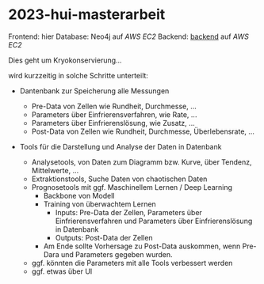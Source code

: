 # 2023-hui-masterarbeit

Frontend: hier
Database: Neo4j auf _AWS EC2_
Backend: [backend](https://github.com/huichen5796/ma_backend) auf _AWS EC2_

Dies geht um Kryokonservierung...

wird kurzzeitig in solche Schritte unterteilt:

- Dantenbank zur Speicherung alle Messungen
    - Pre-Data von Zellen wie Rundheit, Durchmesse, ...
    - Parameters über Einfrierensverfahren, wie Rate, ...
    - Parameters über Einfrierenslösung, wie Zusatz, ...
    - Post-Data von Zellen wie Rundheit, Durchmesse, Überlebensrate, ...

- Tools für die Darstellung und Analyse der Daten in Datenbank
    - Analysetools, von Daten zum Diagramm bzw. Kurve, über Tendenz, Mittelwerte, ...
    - Extraktionstools, Suche Daten von chaotischen Daten
    - Prognosetools mit ggf. Maschinellem Lernen / Deep Learning
        - Backbone von Modell
        - Training von überwachtem Lernen
            - Inputs: Pre-Data der Zellen, Parameters über Einfrierensverfahren und Parameters über Einfrierenslösung in Datenbank
            - Outputs: Post-Data der Zellen
        - Am Ende sollte Vorhersage zu Post-Data auskommen, wenn Pre-Dara und Parameters gegeben wurden.
    - ggf. könnten die Parameters mit alle Tools verbessert werden
    - ggf. etwas über UI
